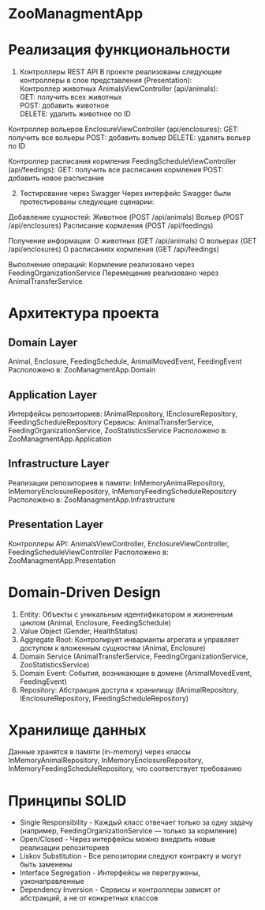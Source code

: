 # ZooManagmentApp

Реализация функциональности
=
1. Контроллеры REST API
В проекте реализованы следующие контроллеры в слое представления (Presentation):  
Контроллер животных AnimalsViewController (api/animals):  
GET: получить всех животных  
POST: добавить животное  
DELETE: удалить животное по ID  

Контроллер вольеров EnclosureViewController (api/enclosures):
GET: получить все вольеры
POST: добавить вольер
DELETE: удалить вольер по ID

Контроллер расписания кормления FeedingScheduleViewController (api/feedings):
GET: получить все расписания кормления
POST: добавить новое расписание

2. Тестирование через Swagger
Через интерфейс Swagger были протестированы следующие сценарии:

Добавление сущностей:
Животное (POST /api/animals)
Вольер (POST /api/enclosures)
Расписание кормления (POST /api/feedings)

Получение информации:
О животных (GET /api/animals)
О вольерах (GET /api/enclosures)
О расписаниях кормления (GET /api/feedings)

Выполнение операций:
Кормление реализовано через FeedingOrganizationService
Перемещение реализовано через AnimalTransferService

Архитектура проекта
=

Domain Layer
-
Animal, Enclosure, FeedingSchedule, AnimalMovedEvent, FeedingEvent
Расположено в: ZooManagmentApp.Domain

Application Layer
-
Интерфейсы репозиториев: IAnimalRepository, IEnclosureRepository, IFeedingScheduleRepository
Сервисы: AnimalTransferService, FeedingOrganizationService, ZooStatisticsService
Расположено в: ZooManagmentApp.Application

Infrastructure Layer
-
Реализации репозиториев в памяти: InMemoryAnimalRepository, InMemoryEnclosureRepository, InMemoryFeedingScheduleRepository
Расположено в: ZooManagmentApp.Infrastructure

Presentation Layer
-
Контроллеры API: AnimalsViewController, EnclosureViewController, FeedingScheduleViewController
Расположено в: ZooManagmentApp.Presentation

Domain-Driven Design
=

1. Entity:	Объекты с уникальным идентификатором и жизненным циклом	(Animal, Enclosure, FeedingSchedule)
2. Value Object (Gender, HealthStatus)
3. Aggregate Root:	Контролирует инварианты агрегата и управляет доступом к вложенным сущностям	(Animal, Enclosure)
4. Domain Service (AnimalTransferService, FeedingOrganizationService, ZooStatisticsService)
5. Domain Event:	События, возникающие в домене (AnimalMovedEvent, FeedingEvent)
6. Repository:	Абстракция доступа к хранилищу	(IAnimalRepository, IEnclosureRepository, IFeedingScheduleRepository)

Хранилище данных
=
Данные хранятся в памяти (in-memory) через классы InMemoryAnimalRepository, InMemoryEnclosureRepository, InMemoryFeedingScheduleRepository, что соответствует требованию

Принципы SOLID
=
* Single Responsibility - Каждый класс отвечает только за одну задачу (например, FeedingOrganizationService — только за кормление)
* Open/Closed - Через интерфейсы можно внедрить новые реализации репозиториев
* Liskov Substitution - Все репозитории следуют контракту и могут быть заменены
* Interface Segregation - Интерфейсы не перегружены, узконаправленные
* Dependency Inversion - Сервисы и контроллеры зависят от абстракций, а не от конкретных классов